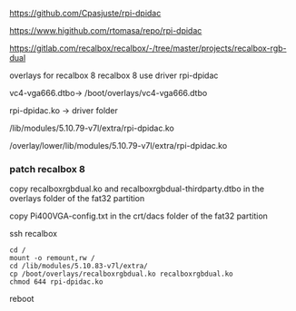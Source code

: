 https://github.com/Cpasjuste/rpi-dpidac

https://www.higithub.com/rtomasa/repo/rpi-dpidac

https://gitlab.com/recalbox/recalbox/-/tree/master/projects/recalbox-rgb-dual

overlays for recalbox 8
recalbox 8 use driver rpi-dpidac

vc4-vga666.dtbo-> /boot/overlays/vc4-vga666.dtbo

rpi-dpidac.ko -> driver folder

   /lib/modules/5.10.79-v7l/extra/rpi-dpidac.ko

   /overlay/lower/lib/modules/5.10.79-v7l/extra/rpi-dpidac.ko


### patch recalbox 8

copy recalboxrgbdual.ko and recalboxrgbdual-thirdparty.dtbo in the overlays folder of the fat32 partition

copy Pi400VGA-config.txt in the crt/dacs folder of the fat32 partition

ssh recalbox

    cd /
    mount -o remount,rw /
    cd /lib/modules/5.10.83-v7l/extra/
    cp /boot/overlays/recalboxrgbdual.ko recalboxrgbdual.ko
    chmod 644 rpi-dpidac.ko
    
reboot

